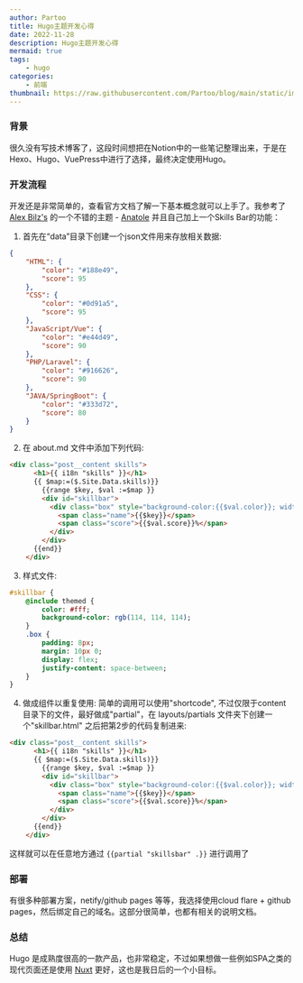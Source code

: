 ```yaml
---
author: Partoo
title: Hugo主题开发心得
date: 2022-11-28
description: Hugo主题开发心得
mermaid: true
tags: 
    - hugo
categories:
    - 前端
thumbnail: https://raw.githubusercontent.com/Partoo/blog/main/static/images/skillsbar.jpg
---
```

### 背景
很久没有写技术博客了，这段时间想把在Notion中的一些笔记整理出来，于是在Hexo、Hugo、VuePress中进行了选择，最终决定使用Hugo。

### 开发流程
开发还是非常简单的，查看官方文档了解一下基本概念就可以上手了。我参考了 [Alex Bilz's](https://www.alexbilz.com) 的一个不错的主题 - [Anatole](https://github.com/lxndrblz/anatole.git) 并且自己加上一个Skills Bar的功能：

1. 首先在“data”目录下创建一个json文件用来存放相关数据:
```json
{
    "HTML": {
        "color": "#188e49",
        "score": 95
    },
    "CSS": {
        "color": "#0d91a5",
        "score": 95
    },
    "JavaScript/Vue": {
        "color": "#e44d49",
        "score": 90
    },
    "PHP/Laravel": {
        "color": "#916626",
        "score": 90
    },
    "JAVA/SpringBoot": {
        "color": "#333d72",
        "score": 80
    }
}
```
2. 在 about.md 文件中添加下列代码:
```html
<div class="post__content skills">
      <h1>{{ i18n "skills" }}</h1>
      {{ $map:=($.Site.Data.skills)}}
        {{range $key, $val :=$map }}
        <div id="skillbar">
          <div class="box" style="background-color:{{$val.color}}; width:{{$val.score}}%">
            <span class="name">{{$key}}</span>
            <span class="score">{{$val.score}}%</span>
          </div>
        </div>
      {{end}}
    </div>
```
3. 样式文件:
```sass
#skillbar {
    @include themed {
        color: #fff;
        background-color: rgb(114, 114, 114);
    }
    .box {
        padding: 8px;
        margin: 10px 0;
        display: flex;
        justify-content: space-between;
    }
}
```
4. 做成组件以重复使用:
简单的调用可以使用"shortcode", 不过仅限于content目录下的文件，最好做成"partial"，在 layouts/partials 文件夹下创建一个"skillbar.html" 之后把第2步的代码复制进来: 
```html
<div class="post__content skills">
      <h1>{{ i18n "skills" }}</h1>
      {{ $map:=($.Site.Data.skills)}}
        {{range $key, $val :=$map }}
        <div id="skillbar">
          <div class="box" style="background-color:{{$val.color}}; width:{{$val.score}}%">
            <span class="name">{{$key}}</span>
            <span class="score">{{$val.score}}%</span>
          </div>
        </div>
      {{end}}
    </div>
```
这样就可以在任意地方通过 `{{partial "skillsbar" .}}` 进行调用了
### 部署
有很多种部署方案，netify/github pages 等等，我选择使用cloud flare + github pages，然后绑定自己的域名。这部分很简单，也都有相关的说明文档。

### 总结
Hugo 是成熟度很高的一款产品，也非常稳定，不过如果想做一些例如SPA之类的现代页面还是使用 [Nuxt](https://nuxt.com/v3) 更好，这也是我日后的一个小目标。